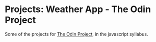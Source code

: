 # Projects: Weather App - The Odin Project

Some of the projects for [The Odin Project](https://www.theodinproject.com/), in the javascript syllabus.
